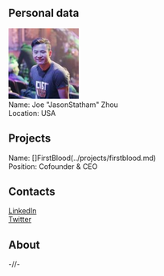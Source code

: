 ## Personal data
![ photo](photo/joe_zhou.jpg)  
Name: Joe "JasonStatham" Zhou  
Location: USA
## Projects 
Name: []FirstBlood(../projects/firstblood.md)  
Position: Cofounder & CEO  
## Contacts
[LinkedIn](https://www.linkedin.com/in/joeczhou/)  
[Twitter](https://twitter.com/JCHzhou)  
## About
-//-
